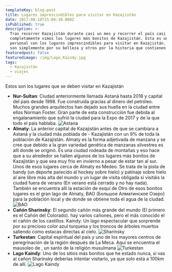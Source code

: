 ```yaml
---
templateKey: blog-post
title: Lugares imprescindibles para visitar en Kazajistán
date: 2017-08-18T15:04:10.000Z
isPublished: true
description: >-
  Tras recorrer Kazajistán durante casi un mes y recorrer el país casi
  completamente vimos los lugares más bonitos de Kazajistán. Esta es una lista
  personal con los lugares imprescindibles para visitar en Kazajistán. Algunos
  son simplemente por su belleza y otros por la historia que contienen.
featuredpost: false
featuredimage: /img/Lago_Kaindy.jpg
tags:
  - Kazajistán
  - viajes
---
```

Estos son los lugares que se deben visitar en Kazajistán

* **Nur-Sultan**: Ciudad anteriormente llamada Astaná hasta 2018 y capital del país desde 1998. Fue construida gracias al dinero del petróleo. Muchos grandes arquitectos han dejado sus huella en la ciudad entre ellos Norman Foster. Gran parte de esta construcción fue debida al engalanamiento que sufrió la ciudad para la Expo de 2017 y de la que todo el país hablaba.
  ![Astana](/img/Astana.jpg "Astana")
* **Almaty**: La anterior capital de Kazajistán antes de que se cambiara a Astaná y la ciudad más poblada de - Kazajistán con un 9% de toda la población de Kazajistán. Almaty es la forma adjetivada de manzana y se cree que debido a la gran variedad genética de manzanas silvestres es allí donde se originó. Es una ciudad rodeada de montañas y eso hace que a su alrededor se hallen algunos de los lugares más bonitos de Kazajistán y que sea muy frio en invierno a pesar de estar tan al sur.
    Unos de esos lugares cerca de Almaty es Medeo. Se trata de la pista de bandy (un deporte parecido al hockey sobre hielo) y patinaje sobre hielo al aire libre más alta del mundo y un lugar de visita obligada si visitáis la ciudad fuera de verano (En verano está cerrado y no hay nada).
    También se encuentra allí la estación de esquí de
    Otro de esos bonitos lugares es el gran lago de Almaty, BAO (Большое Алматинское Озеро) para la población local y de donde se obtiene toda el agua de la ciudad.
  ![BAO](/img/BAO.jpg "BAO")
* **Cañón Sharinsky**: El segundo cañón más grande del mundo (El primero es el Cañón del Colorado). hay varios cañones, pero el más conocido el el cañón de los castillos.
    Kaindy: Un lago espectacular que sorprende por su precioso color azul turquesa y los troncos de árboles muertos saliendo como estacas directas al cielo.
  ![Sharinsky](/img/Sharinsky.jpg "Sharinsky")
* **Turkestan**: Capital espiritual del país y uno de los mayores centros de peregrinación de la región después de La Meca. Aquí se encuentra el mausoleo de , un santo de la religión musulmana
  ![Turkestan](/img/Turkestan.jpg)
* **Lago Kaindy**:  Uno de los sitios más bonitos que he estado nunca, si vas al cañon Sharinsky deberías intentar visitarlo, ya que solo esta a 100km de allí.
![Lago Kaindy](/img/Lago_Kaindy.jpg "Lago Kaindy")
